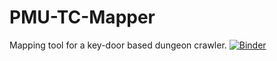 # PMU-TC-Mapper
Mapping tool for a key-door based dungeon crawler.
[![Binder](https://mybinder.org/badge_logo.svg)](https://mybinder.org/v2/gh/salamentic/PMU-TC-Mapper/master?urlpath=%2Fvoila%2Frender%2FPMU_stuff%20(2)%20(4).ipynb)
